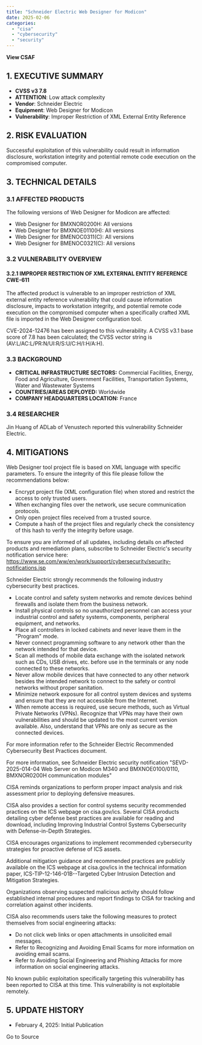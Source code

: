 ```yaml
---
title: "Schneider Electric Web Designer for Modicon"
date: 2025-02-06
categories: 
  - "cisa"
  - "cybersecurity"
  - "security"
---
```


**View CSAF**

## 1\. EXECUTIVE SUMMARY

- **CVSS v3 7.8**
- **ATTENTION**: Low attack complexity
- **Vendor**: Schneider Electric
- **Equipment**: Web Designer for Modicon
- **Vulnerability**: Improper Restriction of XML External Entity Reference

## 2\. RISK EVALUATION

Successful exploitation of this vulnerability could result in information disclosure, workstation integrity and potential remote code execution on the compromised computer.

## 3\. TECHNICAL DETAILS

### 3.1 AFFECTED PRODUCTS

The following versions of Web Designer for Modicon are affected:

- Web Designer for BMXNOR0200H: All versions
- Web Designer for BMXNOE0110(H): All versions
- Web Designer for BMENOC0311(C): All versions
- Web Designer for BMENOC0321(C): All versions

### 3.2 VULNERABILITY OVERVIEW

#### **3.2.1** **IMPROPER RESTRICTION OF XML EXTERNAL ENTITY REFERENCE CWE-611**

The affected product is vulnerable to an improper restriction of XML external entity reference vulnerability that could cause information disclosure, impacts to workstation integrity, and potential remote code execution on the compromised computer when a specifically crafted XML file is imported in the Web Designer configuration tool.

CVE-2024-12476 has been assigned to this vulnerability. A CVSS v3.1 base score of 7.8 has been calculated; the CVSS vector string is (AV:L/AC:L/PR:N/UI:R/S:U/C:H/I:H/A:H).

### 3.3 BACKGROUND

- **CRITICAL INFRASTRUCTURE SECTORS:** Commercial Facilities, Energy, Food and Agriculture, Government Facilities, Transportation Systems, Water and Wastewater Systems
- **COUNTRIES/AREAS DEPLOYED:** Worldwide
- **COMPANY HEADQUARTERS LOCATION:** France

### 3.4 RESEARCHER

Jin Huang of ADLab of Venustech reported this vulnerability Schneider Electric.

## 4\. MITIGATIONS

Web Designer tool project file is based on XML language with specific parameters. To ensure the integrity of this file please follow the recommendations below:

- Encrypt project file (XML configuration file) when stored and restrict the access to only trusted users.
- When exchanging files over the network, use secure communication protocols.
- Only open project files received from a trusted source.
- Compute a hash of the project files and regularly check the consistency of this hash to verify the integrity before usage.

To ensure you are informed of all updates, including details on affected products and remediation plans, subscribe to Schneider Electric's security notification service here: https://www.se.com/ww/en/work/support/cybersecurity/security-notifications.jsp

Schneider Electric strongly recommends the following industry cybersecurity best practices.

- Locate control and safety system networks and remote devices behind firewalls and isolate them from the business network.
- Install physical controls so no unauthorized personnel can access your industrial control and safety systems, components, peripheral equipment, and networks.
- Place all controllers in locked cabinets and never leave them in the "Program" mode.
- Never connect programming software to any network other than the network intended for that device.
- Scan all methods of mobile data exchange with the isolated network such as CDs, USB drives, etc. before use in the terminals or any node connected to these networks.
- Never allow mobile devices that have connected to any other network besides the intended network to connect to the safety or control networks without proper sanitation.
- Minimize network exposure for all control system devices and systems and ensure that they are not accessible from the Internet.
- When remote access is required, use secure methods, such as Virtual Private Networks (VPNs). Recognize that VPNs may have their own vulnerabilities and should be updated to the most current version available. Also, understand that VPNs are only as secure as the connected devices.

For more information refer to the Schneider Electric Recommended Cybersecurity Best Practices document.

For more information, see Schneider Electric security notification "SEVD-2025-014-04 Web Server on Modicon M340 and BMXNOE0100/0110, BMXNOR0200H communication modules"

CISA reminds organizations to perform proper impact analysis and risk assessment prior to deploying defensive measures.

CISA also provides a section for control systems security recommended practices on the ICS webpage on cisa.gov/ics. Several CISA products detailing cyber defense best practices are available for reading and download, including Improving Industrial Control Systems Cybersecurity with Defense-in-Depth Strategies.

CISA encourages organizations to implement recommended cybersecurity strategies for proactive defense of ICS assets.

Additional mitigation guidance and recommended practices are publicly available on the ICS webpage at cisa.gov/ics in the technical information paper, ICS-TIP-12-146-01B--Targeted Cyber Intrusion Detection and Mitigation Strategies.

Organizations observing suspected malicious activity should follow established internal procedures and report findings to CISA for tracking and correlation against other incidents.

CISA also recommends users take the following measures to protect themselves from social engineering attacks:

- Do not click web links or open attachments in unsolicited email messages.
- Refer to Recognizing and Avoiding Email Scams for more information on avoiding email scams.
- Refer to Avoiding Social Engineering and Phishing Attacks for more information on social engineering attacks.

No known public exploitation specifically targeting this vulnerability has been reported to CISA at this time. This vulnerability is not exploitable remotely.

## 5\. UPDATE HISTORY

- February 4, 2025: Initial Publication

Go to Source
